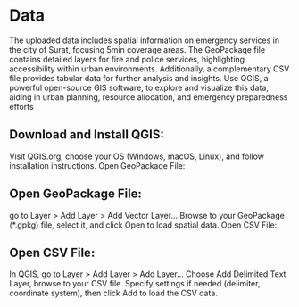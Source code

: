 # Data

The uploaded data includes spatial information on emergency services in the city of Surat, focusing 5min coverage areas.
The GeoPackage file contains detailed layers for fire and police services, highlighting accessibility within urban environments. Additionally, a complementary CSV file provides tabular data for further analysis and insights. 
Use QGIS, a powerful open-source GIS software, to explore and visualize this data, aiding in urban planning, resource allocation, and emergency preparedness efforts

## Download and Install QGIS:

Visit QGIS.org, choose your OS (Windows, macOS, Linux), and follow installation instructions.
Open GeoPackage File:

## Open GeoPackage File:
go to Layer > Add Layer > Add Vector Layer...
Browse to your GeoPackage (*.gpkg) file, select it, and click Open to load spatial data.
Open CSV File:

## Open CSV File:
In QGIS, go to Layer > Add Layer > Add Layer...
Choose Add Delimited Text Layer, browse to your CSV file.
Specify settings if needed (delimiter, coordinate system), then click Add to load the CSV data.
